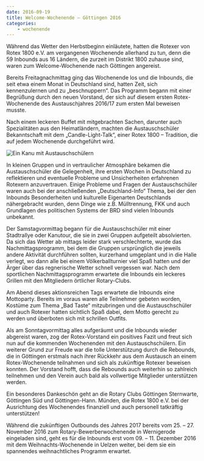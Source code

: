 ```yaml
---
date: 2016-09-19
title: Welcome-Wochenende – Göttingen 2016
categories:
    - wochenende
---
```

Während das Wetter den Herbstbeginn einläutete, hatten die Rotexer von Rotex 1800 e.V. am vergangenen Wochenende
allerhand zu tun, denn die 59 Inbounds aus 16 Ländern, die zurzeit im Distrikt 1800 zuhause sind, waren zum
Welcome-Wochenende nach Göttingen angereist.

Bereits Freitagnachmittag ging das Wochenende los und die Inbounds, die seit etwa einem Monat in Deutschland sind,
hatten Zeit, sich kennenzulernen und zu „beschnuppern“. Das Programm begann mit einer Begrüßung durch den neuen
Vorstand, der sich auf diesem ersten Rotex-Wochenende des Austauschjahres 2016/17 zum ersten Mal beweisen musste.

Nach einem leckeren Buffet mit mitgebrachten Sachen, darunter auch Spezialitäten aus den Heimatländern, machten die
Austauschschüler Bekanntschaft mit dem „Candle-Light-Talk“, einer Rotex 1800 – Tradition, die auf jedem Wochenende
durchgeführt wird.

![Ein Kanu mit Austauschschülern](/img/2016-goettingen.jpg)

In kleinen Gruppen und in vertraulicher Atmosphäre bekamen die Austauschschüler die Gelegenheit, ihre ersten Wochen in
Deutschland zu reflektieren und eventuelle Probleme und Unsicherheiten erfahrenen Rotexern anzuvertrauen. Einige
Probleme und Fragen der Austauschschüler waren auch bei der anschließenden „Deutschland-Info“ Thema, bei der den
Inbounds Besonderheiten und kulturelle Eigenarten Deutschlands nähergebracht wurden, denn Dinge wie z.B. Mülltrennung,
FKK und auch Grundlagen des politischen Systems der BRD sind vielen Inbounds unbekannt.

Der Samstagvormittag begann für die Austauschschüler mit einer Stadtrallye oder Kanutour, die sie in zwei Gruppen
aufgeteilt absolvierten. Da sich das Wetter ab mittags leider stark verschlechterte, wurde das Nachmittagsprogramm, bei
dem die Gruppen ursprünglich die jeweils andere Aktivität durchführen sollten, kurzerhand umgeplant und in die Halle
verlegt, wo dann alle bei einem Völkerballturnier viel Spaß hatten und der Ärger über das regnerische Wetter schnell
vergessen war. Nach dem sportlichen Nachmittagsprogramm erwartete die Inbounds ein leckeres Grillen mit den Mitgliedern
örtlicher Rotary-Clubs.

Am Abend dieses aktionsreichen Tags erwartete die Inbounds eine Mottoparty. Bereits im voraus waren alle Teilnehmer
gebeten worden, Kostüme zum Thema „Bad Taste“ mitzubringen und die Austauschschüler und auch Rotexer hatten sichtlich
Spaß dabei, dem Motto gerecht zu werden und überboten sich mit schrillen Outfits.

Als am Sonntagvormittag alles aufgeräumt und die Inbounds wieder abgereist waren, zog der Rotex-Vorstand ein positives
Fazit und freut sich nun auf die kommenden Wochenenden mit den Austauschschülern. Ein weiterer Grund zur Freude war die
tolle Unterstützung durch die Rebounds, die in Göttingen erstmals nach ihrer Rückkehr aus dem Austausch an einem
Rotex-Wochenende teilnahmen und sich als zukünftige Rotexer beweisen konnten. Der Vorstand hofft, dass die Rebounds auch
weiterhin so zahlreich teilnehmen und den Verein auch bald als vollwertige Mitglieder unterstützen werden.

Ein besonderes Dankeschön geht an die Rotary Clubs Göttingen Sternwarte, Göttingen Süd und Göttingen-Hann. Münden, die
Rotex 1800 e.V. bei der Ausrichtung des Wochenendes finanziell und auch personell tatkräftig unterstützen!

Während die zukünftigen Outbounds des Jahres 2017 bereits vom 25. – 27. November 2016 zum Rotary-Bewerberwochenende in
Wernigerode eingeladen sind, geht es für die Inbounds erst vom 09. – 11. Dezember 2016 mit dem Weihnachts-Wochenende in
Uelzen weiter, bei dem sie ein spannendes weihnachtliches Programm erwartet.